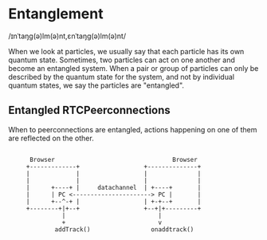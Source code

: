 # Entanglement
/ɪnˈtaŋɡ(ə)lm(ə)nt,ɛnˈtaŋɡ(ə)lm(ə)nt/

When we look at particles, we usually say that each particle has its own quantum state. Sometimes, two particles can act on one another and become an entangled system. When a pair or group of particles can only be described by the quantum state for the system, and not by individual quantum states, we say the particles are "entangled".

## Entangled RTCPeerconnections

When to peerconnections are entangled, actions happening on one of them are reflected on the other.
```

      Browser                                 Browser
     +-------------+                  +--------------+
     |             |                  |              |
     |             |                  |              |
     |      +----+ |     datachannel  | +----+       |
     |      | PC <----------------------> PC |       |
     |      +--^-+ |                  | +-+--+       |
     +--------+|+--+                  +--+|+---------+
               |                          |
               +                          v
             addTrack()                 onaddtrack()

````
